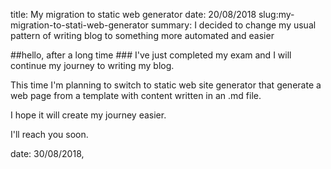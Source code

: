 title: My migration to static web generator
date: 20/08/2018
slug:my-migration-to-stati-web-generator
summary: I decided to change my usual pattern of writing blog to something more automated and easier

##hello, after a long time ###
I've just completed my exam and I will continue my journey 
to writing my blog.

This time I'm planning to switch to static web site generator 
that generate a web page from a template with content written
in an .md file.

I hope it will create my journey easier.

I'll reach you soon.

date: 30/08/2018, 
